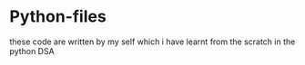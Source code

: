 # Python-files

these code are written by my self which i have learnt from the scratch in the python DSA
